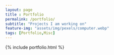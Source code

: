 ```yaml
--- 
layout: page
title : Portfolio 
permalink: /portfolio/
subtitle: "Projects I am working on" 
feature-img: "assets/img/pexels/computer.webp"
tags: [Portfolio,Misc]
---
```


{% include portfolio.html %}